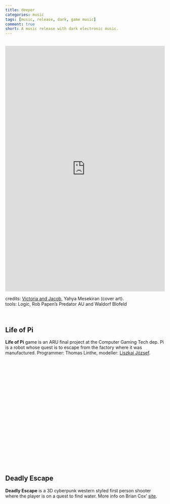 ```yaml
---
title: deeper
categories: music
tags: [music, release, dark, game music]
comment: true
short: A music release with dark electronic music.
---
```

<br>
 <div style="max-width: 700px;"><div style="left: 0; width: 100%; height: 0; position: relative; padding-bottom: 100%; padding-top: 271px;"><iframe src="https://bandcamp.com/EmbeddedPlayer/album=674990499/size=large/bgcol=ffffff/linkcol=0687f5/transparent=true//" style="border: 0; top: 0; left: 0; width: 100%; height: 100%; position: absolute;" allowfullscreen scrolling="no"></iframe></div></div>

credits: [Victoria and Jacob](victoriaandjacob.blogspot.co.uk), Yahya Mesekiran (cover art).   
tools: Logic, Rob Papen’s Predator AU and  Waldorf Blofeld

<br>

## Life of Pi

**Life of Pi** game is an ARU final project at the Computer Gaming Tech dep. Pi is a robot whose quest is to escape from the factory where it was manufactured. Programmer: Thomas Linthe, modeller: [Liszkai József](https://www.linkedin.com/in/jozsef-liszkai-b4235137/).

<script src="https://fast.wistia.com/embed/medias/vee0ukjg1u.jsonp" async></script><script src="https://fast.wistia.com/assets/external/E-v1.js" async></script><div class="wistia_responsive_padding" style="padding:62.5% 0 0 0;position:relative;"><div class="wistia_responsive_wrapper" style="height:100%;left:0;position:absolute;top:0;width:100%;"><div class="wistia_embed wistia_async_vee0ukjg1u videoFoam=true" style="height:100%;position:relative;width:100%"><div class="wistia_swatch" style="height:100%;left:0;opacity:0;overflow:hidden;position:absolute;top:0;transition:opacity 200ms;width:100%;"><img src="https://fast.wistia.com/embed/medias/vee0ukjg1u/swatch" style="filter:blur(5px);height:100%;object-fit:contain;width:100%;" alt="" onload="this.parentNode.style.opacity=1;" /></div></div></div></div>
<br>

## Deadly Escape

**Deadly Escape** is a 3D cyberpunk western styled first person shooter where the player is on a quest to find water. More info on Brian Cox’ [site](http://briancox.be/?page=deadlyescape).

<script src="https://fast.wistia.com/embed/medias/sa1pyeg1fn.jsonp" async></script><script src="https://fast.wistia.com/assets/external/E-v1.js" async></script><div class="wistia_responsive_padding" style="padding:62.5% 0 0 0;position:relative;"><div class="wistia_responsive_wrapper" style="height:100%;left:0;position:absolute;top:0;width:100%;"><div class="wistia_embed wistia_async_sa1pyeg1fn videoFoam=true" style="height:100%;position:relative;width:100%"><div class="wistia_swatch" style="height:100%;left:0;opacity:0;overflow:hidden;position:absolute;top:0;transition:opacity 200ms;width:100%;"><img src="https://fast.wistia.com/embed/medias/sa1pyeg1fn/swatch" style="filter:blur(5px);height:100%;object-fit:contain;width:100%;" alt="" onload="this.parentNode.style.opacity=1;" /></div></div></div></div>
